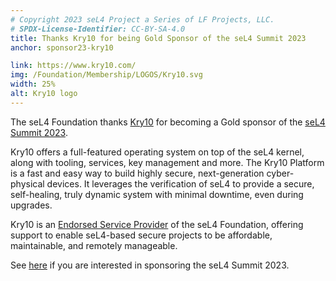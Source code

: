 ```yaml
---
# Copyright 2023 seL4 Project a Series of LF Projects, LLC.
# SPDX-License-Identifier: CC-BY-SA-4.0
title: Thanks Kry10 for being Gold Sponsor of the seL4 Summit 2023
anchor: sponsor23-kry10

link: https://www.kry10.com/
img: /Foundation/Membership/LOGOS/Kry10.svg
width: 25%
alt: Kry10 logo
---
```


The seL4 Foundation thanks [Kry10](https://www.kry10.com/) for becoming a Gold
sponsor of the [seL4 Summit 2023](../Foundation/Summit/2023).

Kry10 offers a full-featured operating system on top of the seL4 kernel, along
with tooling, services, key management and more. The Kry10 Platform is a fast
and easy way to build highly secure, next-generation cyber-physical devices. It
leverages the verification of seL4 to provide a secure, self-healing, truly
dynamic system with minimal downtime, even during upgrades.

Kry10 is an [Endorsed Service Provider](../Services/) of the seL4
Foundation, offering support to enable seL4-based secure projects to be
affordable, maintainable, and remotely manageable.

See [here](https://events.linuxfoundation.org/sel4-summit/sponsor/) if you are
interested in sponsoring the seL4 Summit 2023.
